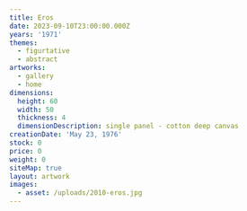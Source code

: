 ```yaml
---
title: Eros
date: 2023-09-10T23:00:00.000Z
years: '1971'
themes:
  - figurtative
  - abstract
artworks:
  - gallery
  - home
dimensions:
  height: 60
  width: 50
  thickness: 4
  dimensionDescription: single panel - cotton deep canvas
creationDate: 'May 23, 1976'
stock: 0
price: 0
weight: 0
siteMap: true
layout: artwork
images:
  - asset: /uploads/2010-eros.jpg
---
```


